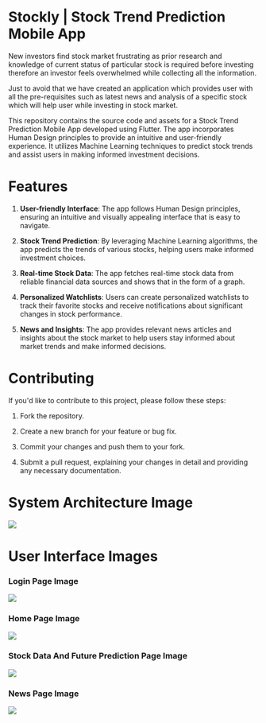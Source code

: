 # Stockly | Stock Trend Prediction Mobile App

New investors find stock market frustrating as prior research and knowledge of current status of particular stock is required before investing therefore an investor feels overwhelmed while collecting all the information.

Just to avoid that we have created an application which provides user with all the pre-requisites such as latest news and  analysis of a specific stock which will help user while investing in stock market.

This repository contains the source code and assets for a Stock Trend Prediction Mobile App developed using Flutter. The app incorporates Human Design principles to provide an intuitive and user-friendly experience. It utilizes Machine Learning techniques to predict stock trends and assist users in making informed investment decisions.

# Features
1. **User-friendly Interface**: The app follows Human Design principles, ensuring an intuitive and visually appealing interface that is easy to navigate.

2. **Stock Trend Prediction**: By leveraging Machine Learning algorithms, the app predicts the trends of various stocks, helping users make informed investment choices.

3. **Real-time Stock Data**: The app fetches real-time stock data from reliable financial data sources and shows that in the form of a graph.

4. **Personalized Watchlists**: Users can create personalized watchlists to track their favorite stocks and receive notifications about significant changes in stock performance.

5. **News and Insights**: The app provides relevant news articles and insights about the stock market to help users stay informed about market trends and make informed decisions.

# Contributing
If you'd like to contribute to this project, please follow these steps:

1. Fork the repository.

2. Create a new branch for your feature or bug fix.

3. Commit your changes and push them to your fork.

4. Submit a pull request, explaining your changes in detail and providing any necessary documentation.

# System Architecture Image

![](https://github.com/AryanGandotra/stockly-1/blob/main/Images/Screenshot%202023-05-14%20at%203.31.46%20PM.png)

# User Interface Images

### Login Page Image

![](https://github.com/AryanGandotra/stockly-1/blob/main/Images/Screenshot%202023-05-14%20at%203.32.17%20PM.png)

### Home Page Image

![](https://github.com/AryanGandotra/stockly-1/blob/main/Images/Screenshot%202023-05-14%20at%203.32.07%20PM.png)

### Stock Data And Future Prediction Page Image

![](https://github.com/AryanGandotra/stockly-1/blob/main/Images/Screenshot%202023-05-14%20at%203.32.32%20PM.png)

### News Page Image

![](https://github.com/AryanGandotra/stockly-1/blob/main/Images/Screenshot%202023-05-14%20at%203.32.42%20PM.png)
